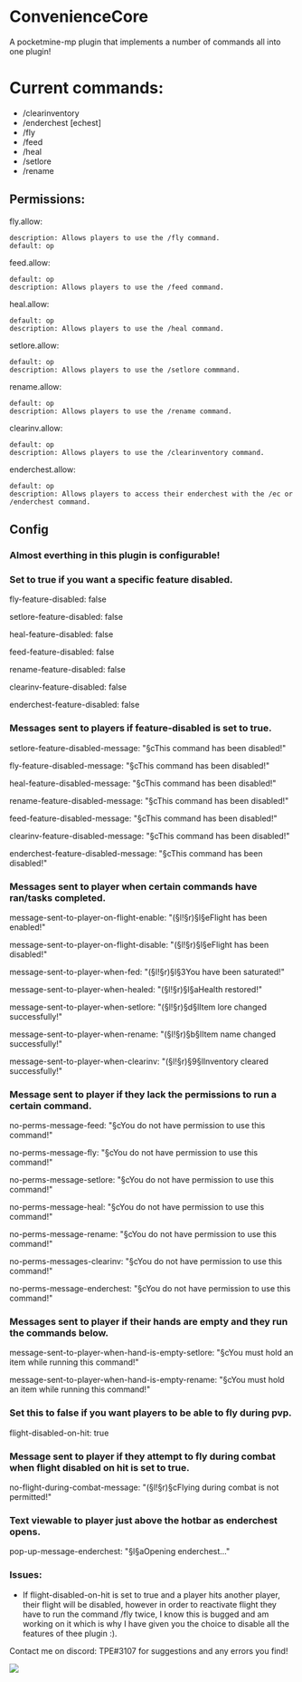 # ConvenienceCore
A pocketmine-mp plugin that implements a number of commands all into one plugin!

# Current commands:
- /clearinventory
- /enderchest [echest]
- /fly
- /feed
- /heal
- /setlore
- /rename

## Permissions:

  fly.allow:
  
    description: Allows players to use the /fly command.
    default: op

  feed.allow:
  
    default: op
    description: Allows players to use the /feed command.

  heal.allow:
  
    default: op
    description: Allows players to use the /heal command.

  setlore.allow:
  
    default: op
    description: Allows players to use the /setlore commmand.

  rename.allow:
  
    default: op
    description: Allows players to use the /rename command.

  clearinv.allow:
  
    default: op
    description: Allows players to use the /clearinventory command.

  enderchest.allow:
  
    default: op
    description: Allows players to access their enderchest with the /ec or /enderchest command.
    
 ## Config
 
 ### Almost everthing in this plugin is configurable!
 
 ### Set to true if you want a specific feature disabled.

fly-feature-disabled: false

setlore-feature-disabled: false

heal-feature-disabled: false

feed-feature-disabled: false

rename-feature-disabled: false

clearinv-feature-disabled: false

enderchest-feature-disabled: false

### Messages sent to players if feature-disabled is set to true.

setlore-feature-disabled-message: "§cThis command has been disabled!"

fly-feature-disabled-message: "§cThis command has been disabled!"

heal-feature-disabled-message: "§cThis command has been disabled!"

rename-feature-disabled-message: "§cThis command has been disabled!"

feed-feature-disabled-message: "§cThis command has been disabled!"

clearinv-feature-disabled-message: "§cThis command has been disabled!"

enderchest-feature-disabled-message: "§cThis command has been disabled!"

### Messages sent to player when certain commands have ran/tasks completed.

message-sent-to-player-on-flight-enable: "(§l!§r)§l§eFlight has been enabled!"

message-sent-to-player-on-flight-disable: "(§l!§r)§l§eFlight has been disabled!"

message-sent-to-player-when-fed: "(§l!§r)§l§3You have been saturated!"

message-sent-to-player-when-healed: "(§l!§r)§l§aHealth restored!"

message-sent-to-player-when-setlore: "(§l!§r)§d§lItem lore changed successfully!"

message-sent-to-player-when-rename: "(§l!§r)§b§lItem name changed successfully!"

message-sent-to-player-when-clearinv: "(§l!§r)§9§lInventory cleared successfully!"

### Message sent to player if they lack the permissions to run a certain command.

no-perms-message-feed: "§cYou do not have permission to use this command!"

no-perms-message-fly: "§cYou do not have permission to use this command!"

no-perms-message-setlore: "§cYou do not have permission to use this command!"

no-perms-message-heal: "§cYou do not have permission to use this command!"

no-perms-message-rename: "§cYou do not have permission to use this command!"

no-perms-messages-clearinv: "§cYou do not have permission to use this command!"

no-perms-message-enderchest: "§cYou do not have permission to use this command!"

### Messages sent to player if their hands are empty and they run the commands below.

message-sent-to-player-when-hand-is-empty-setlore: "§cYou must hold an item while running this command!"

message-sent-to-player-when-hand-is-empty-rename: "§cYou must hold an item while running this command!"

### Set this to false if you want players to be able to fly during pvp.

flight-disabled-on-hit: true

### Message sent to player if they attempt to fly during combat when flight disabled on hit is set to true.

no-flight-during-combat-message: "(§l!§r)§cFlying during combat is not permitted!"

### Text viewable to player just above the hotbar as enderchest opens.

pop-up-message-enderchest: "§l§aOpening enderchest..."

### Issues:
- If flight-disabled-on-hit is set to true and a player hits another player, their flight will be disabled, however in order to reactivate flight they have to run the command /fly twice, I know this is bugged and am working on it which is why I have given you the choice to disable all the features of thee plugin :).

Contact me on discord: TPE#3107 for suggestions and any errors you find!

[![](https://poggit.pmmp.io/shield.state/ConvenienceCore)](https://poggit.pmmp.io/p/ConvenienceCore)

 


